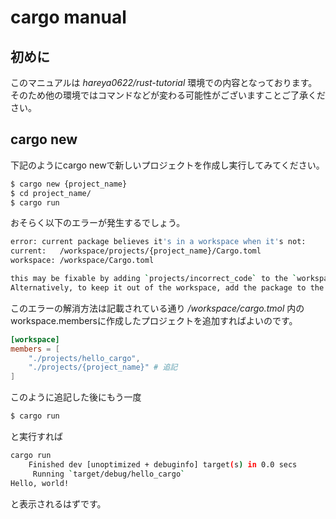 # cargo manual

## 初めに
このマニュアルは *hareya0622/rust-tutorial* 環境での内容となっております。  
そのため他の環境ではコマンドなどが変わる可能性がございますことご了承ください。

## cargo new
下記のようにcargo newで新しいプロジェクトを作成し実行してみてください。
```bash
$ cargo new {project_name}
$ cd project_name/
$ cargo run
```

おそらく以下のエラーが発生するでしょう。
```bash
error: current package believes it's in a workspace when it's not:
current:   /workspace/projects/{project_name}/Cargo.toml
workspace: /workspace/Cargo.toml

this may be fixable by adding `projects/incorrect_code` to the `workspace.members` array of the manifest located at: /workspace/Cargo.toml
Alternatively, to keep it out of the workspace, add the package to the `workspace.exclude` array, or add an empty `[workspace]` table to the package's manifest.
```
このエラーの解消方法は記載されている通り */workspace/cargo.tmol* 内のworkspace.membersに作成したプロジェクトを追加すればよいのです。
```toml
[workspace]
members = [
	"./projects/hello_cargo",
	"./projects/{project_name}" # 追記
]
```
このように追記した後にもう一度
```bash
$ cargo run
```
と実行すれば
```bash
cargo run
    Finished dev [unoptimized + debuginfo] target(s) in 0.0 secs
     Running `target/debug/hello_cargo`
Hello, world!
```
と表示されるはずです。
